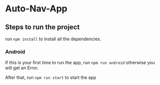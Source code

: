 # Auto-Nav-App


## Steps to run the project

run `npm install` to install all the dependencies.

### Android
If this is your first time to run the app, run `npm run android` otherwise you will get an Error.

After that, run `npm run start` to start the app